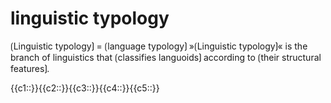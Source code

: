 # linguistic typology

⟮Linguistic typology⟯ = ⟮language typology⟯
»⟮Linguistic typology⟯« is the branch of linguistics that ⟮classifies languoids⟯ according to ⟮their structural features⟯. 

<span class="cloze-dump">{{c1::}}{{c2::}}{{c3::}}{{c4::}}{{c5::}}</span>
